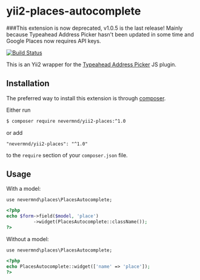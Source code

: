 # yii2-places-autocomplete

###This extension is now deprecated, v1.0.5 is the last release!
Mainly because Typeahead Address Picker hasn't been updated in some time and Google Places now requires API keys.


[![Build Status](https://travis-ci.org/skiptirengu/yii2-places.svg?branch=master)](https://travis-ci.org/skiptirengu/yii2-places)

This is an Yii2 wrapper for the [Typeahead Address Picker](https://github.com/sgruhier/typeahead-addresspicker) JS plugin.

## Installation
The preferred way to install this extension is through [composer](http://getcomposer.org/download/).

Either run

```bash
$ composer require nevermnd/yii2-places:^1.0
```

or add

```
"nevermnd/yii2-places": "^1.0"
```

to the `require` section of your `composer.json` file.

## Usage
With a model:
```
use nevermnd\places\PlacesAutocomplete;
```

```php
<?php
echo $form->field($model, 'place')
          ->widget(PlacesAutocomplete::className());
?>
```
Without a model:
```
use nevermnd\places\PlacesAutocomplete;
```
```php
<?php
echo PlacesAutocomplete::widget(['name' => 'place']);
?>
```
